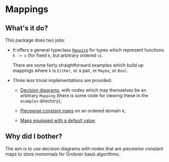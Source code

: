 # Mappings

## What's it do?

This package does two jobs:

* It offers a general typeclass [`Mapping`](src/Data/Mapping.hs) for
  types which represent functions `k -> v` (for fixed `k`, but
  arbitrary ordered `v`).

  There are some fairly straightforward examples which build up
  mappings where `k` is `Either`, or a pair, or `Maybe`, or `Bool`.

* Three less trivial implementations are provided:

    * [Decision diagrams](src/Data/Mapping/Decision.hs), with nodes
       which may themselves be an arbitrary `Mapping` (there is some
       code for viewing these in the `examples` directory);

    * [Piecewise constant maps](src/Data/Mapping/Piecewise.hs) on an
       ordered domain `k`;

    * [Maps equipped with a default value](src/Data/Mapping/MapWithDefault.hs).


## Why did I bother?

The aim is to use decision diagrams with nodes that are piecewise
constant maps to store monomials for Grobner basis algorithms.

